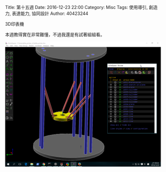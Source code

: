 Title: 第十五週
Date: 2016-12-23 22:00
Category: Misc
Tags: 使用導引, 創造力, 表達能力, 協同設計
Author: 40423244

<p>3D印表機<p>

<!-- PELICAN_END_SUMMARY -->

本週教得實在非常難懂，不過我還是有試著組組看。

<img src="./../data/20161223.png" width="800" />
